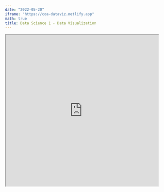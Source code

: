 ```yaml
---
date: "2022-05-20"
iframe: "https://coa-dataviz.netlify.app"
math: true
title: Data Science 1 - Data Visualization
---
```


<iframe src="https://coa-dataviz.netlify.app/" width = "100%" height = "500"  title="Data Science 1 - Data Visualization"></iframe>



